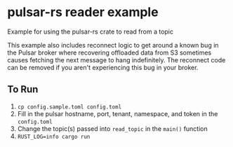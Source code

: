 # pulsar-rs reader example

Example for using the pulsar-rs crate to read from a topic

This example also includes reconnect logic to get around a known bug in the Pulsar broker where recovering offloaded data from S3 sometimes causes fetching the next message to hang indefinitely. The reconnect code can be removed if you aren't experiencing this bug in your broker.

## To Run
1. `cp config.sample.toml config.toml`
1. Fill in the pulsar hostname, port, tenant, namespace, and token in the `config.toml`
1. Change the topic(s) passed into `read_topic` in the `main()` function
1. `RUST_LOG=info cargo run`